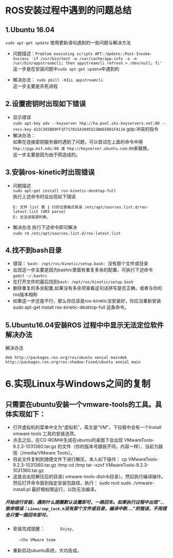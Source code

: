 # ROS安装过程中遇到的问题总结
## 1.Ubuntu 16.04
`sudo apt-get update` 使用更新语句遇到的一些问题与解决方法

+ 问题描述：`Problem executing scripts APT::Update::Post-Invoke-Success 'if /usr/bin/test -w /var/cache/app-info -a -e /usr/bin/appstreamcli; then appstreamcli refresh > /dev/null; fi'`  
这一步是在安装问题中`sudo apt-get update`中遇到的

+ 解决办法：
`sudo pkill -KILL appstreamcli`  
这一步主要是杀死进程

## 2.设置密钥时出现如下错误
+ 显示错误  
        ```
        sudo apt-key adv --keyserver hkp://ha.pool.sks-keyservers.net:80 --recv-key 421C365BD9FF1F717815A3895523BAEEB01FA116
        ```
        gdp:冲突的指令
+ 解决办法：   
如果在连接密钥服务器时遇到了问题，可以尝试在上面的命令中用`hkp://pgp.mit.edu:80 或 hkp://keyserver.ubuntu.com:80`来替换。  
这一步主要是因为由于网造成的。

## 3.安装ros-kinetic时出现错误
+ 问题描述  
  `sudo apt-get install ros-kinetic-desktop-full`  
  执行上述命令时会出现如下错误
  ```
  E: 文件 list 第 1 行的记录格式有误 /etc/apt/sources.list.d/ros-latest.list (URI parse)
  E: 无法读取源列表。
  ```
+ 解决办法
执行下述命令即可解决   
`sudo rm /etc/apt/sources.list.d/ros-latest.list`

## 4.找不到bash目录   
+ 错误： `bash: /opt/ros/kinetic/setup.bash: `没有那个文件或目录   
+ 出现这一步主要是因为bashrc里面有重复多余的配置，可执行下述命令   
 `gedit ~/.bashrc `   
+ 在打开文件的最后找到`bash: /opt/ros/kinetic/setup.bash `
+ 删除重复的多余配置,如果没有多余项查看这句话拼写是否正确，或者与你的ros版本相称   
+ 如果这一步还是不行，那么你应该是ros-kinetic没安装好，你应当重新安装sudo apt-get install ros-kinetic-desktop-full 这条命令。   
## 5.Ubuntu16.04安装ROS 过程中中显示无法定位软件解决办法
解决办法
   
```deb http://packages.ros.org/ros/ubuntu xenial maindeb http://packages.ros.org/ros-shadow-fixed/ubuntu xenial main  ```   
# 6.实现Linux与Windows之间的复制   
## 只需要在ubuntu安装一个vmware-tools的工具。具体实现如下： 
+ 打开虚拟机的菜单中文为“虚拟机”，英文是“VM”，下拉框中会有一个Install vmware tools 工具的安装选项。 
+ 点击之后，在CD-ROM中生成在ubuntu的桌面下会出现 VMwareTools-9.2.3-1031360.tar.gz 的文件（你的版本号跟我不同，内容一样），当前为路径（/media/VMware Tools）。 
+  将此文件复制到随便文件下进行解压，本人如下操作：
                cp  VMwareTools-9.2.3-1031360.tar.gz /tmp
                cd  /tmp
                tar -xzvf VMwareTools-9.2.3-1031360.tar.gz  
+ 这是会出现解压后的目录( vmware-tools-distrib目录）。然后执行编译操作。然后打开命令窗到指定安装包路径，执行：
                   sudo  root
                   sudo ./vmware-install.pl
        最好根权限运行，以防无法编译。 
##### 开始进行安装，遇到什么提醒默认设置即可，一路回车。如果执行过程中出现“…致命错误：`Linux/smp_lock.h`没有那个文件或目录，编译中断….”的错误，不用理会只管一路回车即可。 
+ 安装完成提醒： 
　　　  `Enjoy,`
    
　　　`–the VMware team`

+ 重新启动ubuntu系统，大功告成。 


